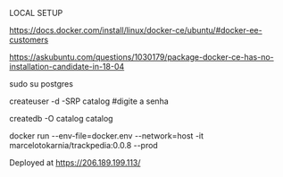 LOCAL SETUP

https://docs.docker.com/install/linux/docker-ce/ubuntu/#docker-ee-customers

https://askubuntu.com/questions/1030179/package-docker-ce-has-no-installation-candidate-in-18-04

sudo su postgres

createuser -d -SRP catalog #digite a senha

createdb -O catalog catalog

docker run --env-file=docker.env --network=host -it marcelotokarnia/trackpedia:0.0.8 --prod

Deployed at https://206.189.199.113/